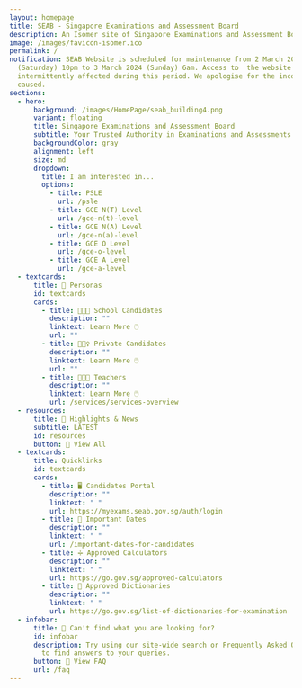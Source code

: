 ```yaml
---
layout: homepage
title: SEAB - Singapore Examinations and Assessment Board
description: An Isomer site of Singapore Examinations and Assessment Board
image: /images/favicon-isomer.ico
permalink: /
notification: SEAB Website is scheduled for maintenance from 2 March 2024
  (Saturday) 10pm to 3 March 2024 (Sunday) 6am. Access to  the website will be
  intermittently affected during this period. We apologise for the inconvenience
  caused.
sections:
  - hero:
      background: /images/HomePage/seab_building4.png
      variant: floating
      title: Singapore Examinations and Assessment Board
      subtitle: Your Trusted Authority in Examinations and Assessments
      backgroundColor: gray
      alignment: left
      size: md
      dropdown:
        title: I am interested in...
        options:
          - title: PSLE
            url: /psle
          - title: GCE N(T) Level
            url: /gce-n(t)-level
          - title: GCE N(A) Level
            url: /gce-n(a)-level
          - title: GCE O Level
            url: /gce-o-level
          - title: GCE A Level
            url: /gce-a-level
  - textcards:
      title: 👥 Personas
      id: textcards
      cards:
        - title: 👨🏻‍🎓 School Candidates
          description: ""
          linktext: Learn More 🖱️
          url: ""
        - title: 🙋🏻‍♀️ Private Candidates
          description: ""
          linktext: Learn More 🖱️
          url: ""
        - title: 👨🏻‍🏫 Teachers
          description: ""
          linktext: Learn More 🖱️
          url: /services/services-overview
  - resources:
      title: 📰 Highlights & News
      subtitle: LATEST
      id: resources
      button: 🔎 View All
  - textcards:
      title: Quicklinks
      id: textcards
      cards:
        - title: 🖥️ Candidates Portal
          description: ""
          linktext: " "
          url: https://myexams.seab.gov.sg/auth/login
        - title: 📅 Important Dates
          description: ""
          linktext: " "
          url: /important-dates-for-candidates
        - title: ➗ Approved Calculators
          description: ""
          linktext: " "
          url: https://go.gov.sg/approved-calculators
        - title: 📗 Approved Dictionaries
          description: ""
          linktext: " "
          url: https://go.gov.sg/list-of-dictionaries-for-examination
  - infobar:
      title: 💬 Can't find what you are looking for?
      id: infobar
      description: Try using our site-wide search or Frequently Asked Questions (FAQs)
        to find answers to your queries.
      button: 🔎 View FAQ
      url: /faq
---
```

